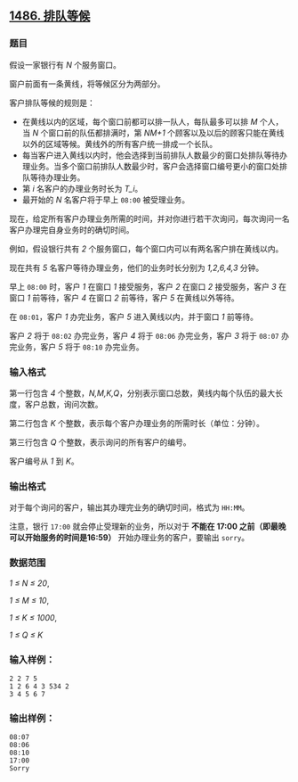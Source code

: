 ## [1486. 排队等候](https://www.acwing.com/problem/content/1488/)

### 题目

假设一家银行有 *N* 个服务窗口。

窗户前面有一条黄线，将等候区分为两部分。

客户排队等候的规则是：

- 在黄线以内的区域，每个窗口前都可以排一队人，每队最多可以排 *M* 个人，当 *N* 个窗口前的队伍都排满时，第 *NM+1* 个顾客以及以后的顾客只能在黄线以外的区域等候。黄线外的所有客户统一排成一个长队。
- 每当客户进入黄线以内时，他会选择到当前排队人数最少的窗口处排队等待办理业务。当多个窗口前排队人数最少时，客户会选择窗口编号更小的窗口处排队等待办理业务。
- 第 *i* 名客户的办理业务时长为 *T_i*。
- 最开始的 *N* 名客户将于早上 `08:00` 被受理业务。

现在，给定所有客户办理业务所需的时间，并对你进行若干次询问，每次询问一名客户办理完自身业务时的确切时间。

例如，假设银行共有 *2* 个服务窗口，每个窗口内可以有两名客户排在黄线以内。

现在共有 *5* 名客户等待办理业务，他们的业务时长分别为 *1,2,6,4,3* 分钟。

早上 `08:00` 时，客户 *1* 在窗口 *1* 接受服务，客户 *2* 在窗口 *2* 接受服务，客户 *3* 在窗口 *1* 前等待，客户 *4* 在窗口 *2* 前等待，客户 *5* 在黄线以外等待。

在 `08:01`，客户 *1* 办完业务，客户 *5* 进入黄线以内，并于窗口 *1* 前等待。

客户 *2* 将于 `08:02` 办完业务，客户 *4* 将于 `08:06` 办完业务，客户 *3* 将于 `08:07` 办完业务，客户 *5* 将于 `08:10` 办完业务。

### 输入格式

第一行包含 *4* 个整数，*N,M,K,Q*，分别表示窗口总数，黄线内每个队伍的最大长度，客户总数，询问次数。

第二行包含 *K* 个整数，表示每个客户办理业务的所需时长（单位：分钟）。

第三行包含 *Q* 个整数，表示询问的所有客户的编号。

客户编号从 *1* 到 *K*。

### 输出格式

对于每个询问的客户，输出其办理完业务的确切时间，格式为 `HH:MM`。

注意，银行 `17:00` 就会停止受理新的业务，所以对于 **不能在 17:00 之前（即最晚可以开始服务的时间是16:59）** 开始办理业务的客户，要输出 `sorry`。

### 数据范围

*1 ≤ N ≤ 20*,

*1 ≤ M ≤ 10*,

*1 ≤ K ≤ 1000*,

*1 ≤ Q ≤ K*

### 输入样例：

```
2 2 7 5
1 2 6 4 3 534 2
3 4 5 6 7
```

### 输出样例：

```
08:07
08:06
08:10
17:00
Sorry
```
